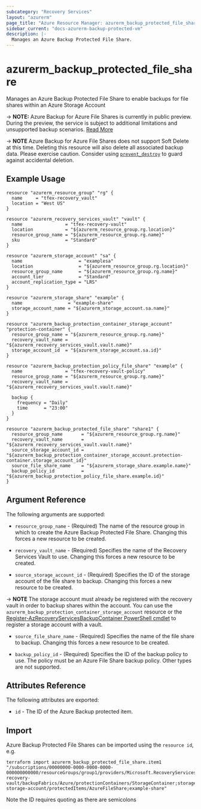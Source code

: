 ```yaml
---
subcategory: "Recovery Services"
layout: "azurerm"
page_title: "Azure Resource Manager: azurerm_backup_protected_file_share"
sidebar_current: "docs-azurerm-backup-protected-vm"
description: |-
  Manages an Azure Backup Protected File Share.
---
```


# azurerm_backup_protected_file_share

Manages an Azure Backup Protected File Share to enable backups for file shares within an Azure Storage Account

-> **NOTE:** Azure Backup for Azure File Shares is currently in public preview. During the preview, the service is subject to additional limitations and unsupported backup scenarios. [Read More](https://docs.microsoft.com/en-us/azure/backup/backup-azure-files#limitations-for-azure-file-share-backup-during-preview)

-> **NOTE** Azure Backup for Azure File Shares does not support Soft Delete at this time. Deleting this resource will also delete all associated backup data. Please exercise caution. Consider using [`prevent_destroy`](https://www.terraform.io/docs/configuration/resources.html#prevent_destroy) to guard against accidental deletion.

## Example Usage

```hcl
resource "azurerm_resource_group" "rg" {
  name     = "tfex-recovery_vault"
  location = "West US"
}

resource "azurerm_recovery_services_vault" "vault" {
  name                = "tfex-recovery-vault"
  location            = "${azurerm_resource_group.rg.location}"
  resource_group_name = "${azurerm_resource_group.rg.name}"
  sku                 = "Standard"
}

resource "azurerm_storage_account" "sa" {
  name                     = "examplesa"
  location                 = "${azurerm_resource_group.rg.location}"
  resource_group_name      = "${azurerm_resource_group.rg.name}"
  account_tier             = "Standard"
  account_replication_type = "LRS"
}

resource "azurerm_storage_share" "example" {
  name                 = "example-share"
  storage_account_name = "${azurerm_storage_account.sa.name}"
}

resource "azurerm_backup_protection_container_storage_account" "protection-container" {
  resource_group_name = "${azurerm_resource_group.rg.name}"
  recovery_vault_name = "${azurerm_recovery_services_vault.vault.name}"
  storage_account_id  = "${azurerm_storage_account.sa.id}"
}

resource "azurerm_backup_protection_policy_file_share" "example" {
  name                = "tfex-recovery-vault-policy"
  resource_group_name = "${azurerm_resource_group.rg.name}"
  recovery_vault_name = "${azurerm_recovery_services_vault.vault.name}"

  backup {
    frequency = "Daily"
    time      = "23:00"
  }
}

resource "azurerm_backup_protected_file_share" "share1" {
  resource_group_name       = "${azurerm_resource_group.rg.name}"
  recovery_vault_name       = "${azurerm_recovery_services_vault.vault.name}"
  source_storage_account_id = "${azurerm_backup_protection_container_storage_account.protection-container.storage_account_id}"
  source_file_share_name    = "${azurerm_storage_share.example.name}"
  backup_policy_id          = "${azurerm_backup_protection_policy_file_share.example.id}"
}
```

## Argument Reference

The following arguments are supported:

* `resource_group_name` - (Required) The name of the resource group in which to create the Azure Backup Protected File Share. Changing this forces a new resource to be created.

* `recovery_vault_name` - (Required) Specifies the name of the Recovery Services Vault to use. Changing this forces a new resource to be created.

* `source_storage_account_id` - (Required) Specifies the ID of the storage account of the file share to backup. Changing this forces a new resource to be created.

-> **NOTE** The storage account must already be registered with the recovery vault in order to backup shares within the account. You can use the `azurerm_backup_protection_container_storage_account` resource or the [Register-AzRecoveryServicesBackupContainer PowerShell cmdlet](https://docs.microsoft.com/en-us/powershell/module/az.recoveryservices/register-azrecoveryservicesbackupcontainer?view=azps-3.2.0) to register a storage account with a vault.

* `source_file_share_name` - (Required) Specifies the name of the file share to backup. Changing this forces a new resource to be created.

* `backup_policy_id` - (Required) Specifies the ID of the backup policy to use. The policy must be an Azure File Share backup policy. Other types are not supported.

## Attributes Reference

The following attributes are exported:

* `id` - The ID of the Azure Backup protected item.

## Import

Azure Backup Protected File Shares can be imported using the `resource id`, e.g.

```shell
terraform import azurerm_backup_protected_file_share.item1 "/subscriptions/00000000-0000-0000-0000-000000000000/resourceGroups/group1/providers/Microsoft.RecoveryServices/vaults/example-recovery-vault/backupFabrics/Azure/protectionContainers/StorageContainer;storage;group2;example-storage-account/protectedItems/AzureFileShare;example-share"
```

Note the ID requires quoting as there are semicolons
